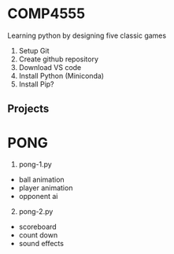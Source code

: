 # COMP4555
Learning python by designing five classic games

1. Setup Git
2. Create github repository
3. Download VS code
4. Install Python (Miniconda)
5. Install Pip?

## Projects

# PONG
1. pong-1.py
* ball animation
* player animation
* opponent ai

2. pong-2.py
* scoreboard
* count down
* sound effects


